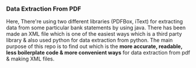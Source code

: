 ### Data Extraction From PDF
Here, There're using two different libraries (PDFBox, iText) for extracting data from some particular bank statements by using java. 
There has been made an XML file which is one of the easiest ways which is a third party library & also used python for data extraction from python.
The main purpose of this repo is to find out which is the **more accurate, readable, less boilerplate code & more convenient ways** for data extraction from pdf & making XML files.
